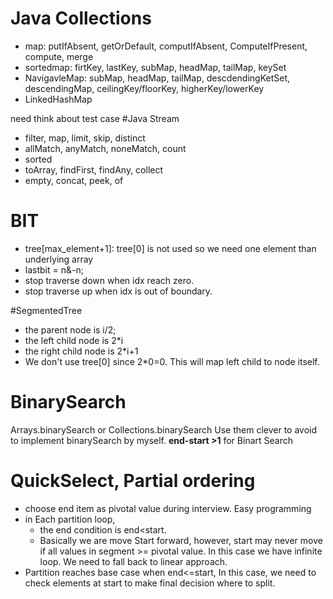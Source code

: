 # Java Collections
+ map: putIfAbsent, getOrDefault, computIfAbsent, ComputeIfPresent, compute, merge
+ sortedmap: firtKey, lastKey, subMap, headMap, tailMap, keySet
+ NavigavleMap: subMap, headMap, tailMap, descdendingKetSet, descendingMap, ceilingKey/floorKey, higherKey/lowerKey
+ LinkedHashMap

need think about test case
#Java Stream
+ filter, map, limit, skip, distinct
+    allMatch, anyMatch, noneMatch, count
+    sorted
+   toArray, findFirst, findAny, collect
+    empty, concat, peek, of

# BIT
+ tree[max_element+1]: tree[0] is not used so we need one element than underlying array
+ lastbit = n&-n;
+ stop traverse down when idx reach zero.
+ stop traverse up when idx is out of boundary.

#SegmentedTree
+ the parent node is i/2;
+ the left child node is 2*i
+ the right child node is 2*i+1
+ We don't use tree[0] since 2*0=0. This will map left child to node itself.

# BinarySearch 
Arrays.binarySearch or Collections.binarySearch
Use them clever to avoid to implement binarySearch by myself.
**end-start >1** for Binart Search

# QuickSelect, Partial ordering
+ choose end item as pivotal value during interview. Easy programming
+ in Each partition loop, 
  + the end condition is end<start.
  + Basically we are move Start forward, however, start may never move if all
    values in segment >= pivotal value. 
    In this case we have infinite loop. We need to fall back to linear approach.
+ Partition reaches base case when end<=start, In this case, we need to check elements 
  at start to make final decision where to split.
  



   